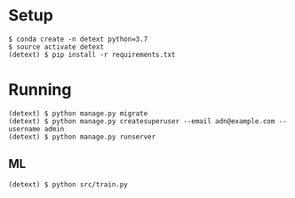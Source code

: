 # Setup

```
$ conda create -n detext python=3.7
$ source activate detext
(detext) $ pip install -r requirements.txt
```

# Running

```
(detext) $ python manage.py migrate
(detext) $ python manage.py createsuperuser --email adn@example.com --username admin
(detext) $ python manage.py runserver
```

## ML

```
(detext) $ python src/train.py
```